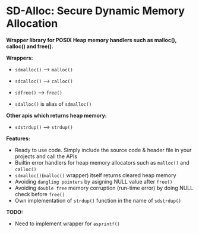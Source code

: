 
# SD-Alloc: Secure Dynamic Memory Allocation

**Wrapper library for POSIX Heap memory handlers such as malloc(), calloc() and free().**

**Wrappers:**
- ```sdmalloc()``` --> ```malloc()```
- ```sdcalloc()``` --> ```calloc()```
- ```sdfree()```   --> ```free()```

- ```sdalloc()``` is alias of ```sdmalloc()```


**Other apis which returns heap memory:**
- ```sdstrdup()``` --> ```strdup()```


**Features:**
- Ready to use code. Simply include the source code & header file in your projects and call the APIs
- Builtin error handlers for heap memory allocators such as ```malloc()``` and ```calloc()```
- ```sdmalloc()```(```malloc()``` wrapper) itself returns cleared heap memory
- Avoiding ```dangling pointers``` by asigning NULL value after ```free()```
- Avoiding ```double free``` memory corruption (run-time error) by doing NULL check before ```free()```
- Own implementation of ```strdup()``` function in the name of ```sdstrdup()```

**TODO:**
- Need to implement wrapper for ```asprintf()```

